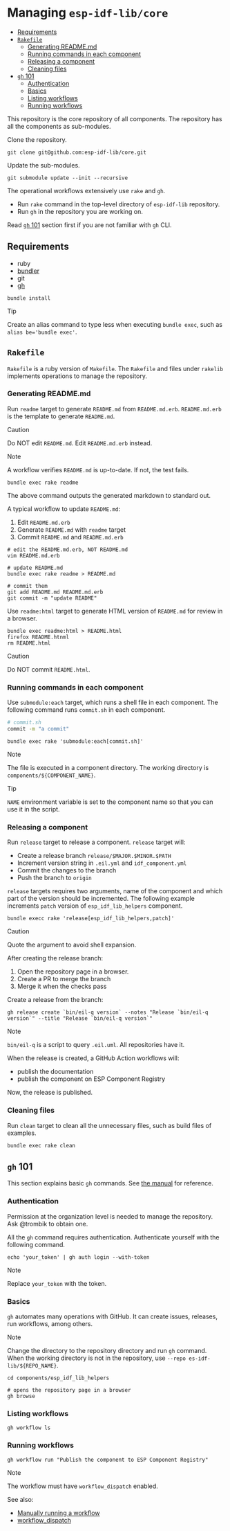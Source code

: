 # Managing `esp-idf-lib/core`

<!-- vim-markdown-toc GFM -->

* [Requirements](#requirements)
* [`Rakefile`](#rakefile)
    * [Generating README.md](#generating-readmemd)
    * [Running commands in each component](#running-commands-in-each-component)
    * [Releasing a component](#releasing-a-component)
    * [Cleaning files](#cleaning-files)
* [`gh` 101](#gh-101)
    * [Authentication](#authentication)
    * [Basics](#basics)
    * [Listing workflows](#listing-workflows)
    * [Running workflows](#running-workflows)

<!-- vim-markdown-toc -->

This repository is the core repository of all components. The repository has
all the components as sub-modules.

Clone the repository.

```console
git clone git@github.com:esp-idf-lib/core.git
```

Update the sub-modules.

```console
git submodule update --init --recursive
```

The operational workflows extensively use `rake` and `gh`.

* Run `rake` command in the top-level directory of `esp-idf-lib` repository.
* Run `gh` in the repository you are working on.

Read [`gh` 101](#gh-101) section first if you are not familiar with `gh` CLI.

## Requirements

* ruby
* [bundler](https://bundler.io/)
* git
* [gh](https://cli.github.com/)

```console
bundle install
```

> [!TIP]
> Create an alias command to type less when executing `bundle exec`, such as
> `alias be='bundle exec'`.

## `Rakefile`

`Rakefile` is a ruby version of `Makefile`. The `Rakefile` and files under
`rakelib` implements operations to manage the repository.

### Generating README.md

Run `readme` target to generate `README.md` from `README.md.erb`.
`README.md.erb` is the template to generate `README.md`.

> [!CAUTION]
> Do NOT edit `README.md`. Edit `README.md.erb` instead.

> [!NOTE]
> A workflow verifies `README.md` is up-to-date. If not, the test fails.

```console
bundle exec rake readme
```

The above command outputs the generated markdown to standard out.

A typical workflow to update `README.md`:

1. Edit `README.md.erb`
1. Generate `README.md` with `readme` target
1. Commit `README.md` and `README.md.erb`

```console
# edit the README.md.erb, NOT README.md
vim README.md.erb

# update README.md
bundle exec rake readme > README.md

# commit them
git add README.md README.md.erb
git commit -m "update README"
```

Use `readme:html` target to generate HTML version of `README.md` for review in
a browser.

```console
bundle exec readme:html > README.html
firefox README.htnml
rm README.html
```

> [!CAUTION]
> Do NOT commit `README.html`.

### Running commands in each component

Use `submodule:each` target, which runs a shell file in each component. The
following command runs `commit.sh` in each component.

```sh
# commit.sh
commit -m "a commit"
```

```console
bundle exec rake 'submodule:each[commit.sh]'
```

> [!NOTE]
> The file is executed in a component directory. The working directory is
> `components/${COMPONENT_NAME}`.

> [!TIP]
> `NAME` environment variable is set to the component name so that you can use
> it in the script.

### Releasing a component

Run `release` target to release a component. `release` target will:

* Create a release branch `release/$MAJOR.$MINOR.$PATH`
* Increment version string in `.eil.yml` and `idf_component.yml`
* Commit the changes to the branch
* Push the branch to `origin`

`release` targets requires two arguments, name of the component and which part
of the version should be incremented. The following example increments `patch`
version of `esp_idf_lib_helpers` component.

```console
bundle execc rake 'release[esp_idf_lib_helpers,patch]'
```

> [!CAUTION]
> Quote the argument to avoid shell expansion.

After creating the release branch:

1. Open the repository page in a browser.
2. Create a PR to merge the branch
3. Merge it when the checks pass

Create a release from the branch:

```console
gh release create `bin/eil-q version` --notes "Release `bin/eil-q version`" --title "Release `bin/eil-q version`"
```

> [!NOTE]
> `bin/eil-q` is a script to query `.eil.uml`. All repositories have it.

When the release is created, a GitHub Action workflows will:

* publish the documentation
* publish the component on ESP Component Registry

Now, the release is published.

### Cleaning files

Run `clean` target to clean all the unnecessary files, such as build files of
examples.

```console
bundle exec rake clean
```

## `gh` 101

This section explains basic `gh` commands. See
[the manual](https://cli.github.com/manual/gh) for reference.

### Authentication

Permission at the organization level is needed to manage the repository.
Ask @trombik to obtain one.

All the `gh` command requires authentication. Authenticate yourself with the
following command.

```console
echo 'your_token' | gh auth login --with-token
```

> [!NOTE]
> Replace `your_token` with the token.

### Basics

`gh` automates many operations with GitHub. It can create issues, releases,
run workflows, among others.

> [!NOTE]
> Change the directory to the repository directory and run `gh` command.
> When the working directory is not in the repository, use `--repo es-idf-lib/${REPO_NAME}`.

```console
cd components/esp_idf_lib_helpers

# opens the repository page in a browser
gh browse
```

### Listing workflows

```console
gh workflow ls
```

### Running workflows

```console
gh workflow run "Publish the component to ESP Component Registry"
```

> [!NOTE]
> The workflow must have `workflow_dispatch` enabled.

See also:

* [Manually running a workflow](https://docs.github.com/en/actions/how-tos/manage-workflow-runs/manually-run-a-workflow)
* [workflow_dispatch](https://docs.github.com/en/actions/reference/workflows-and-actions/events-that-trigger-workflows#workflow_dispatch)

